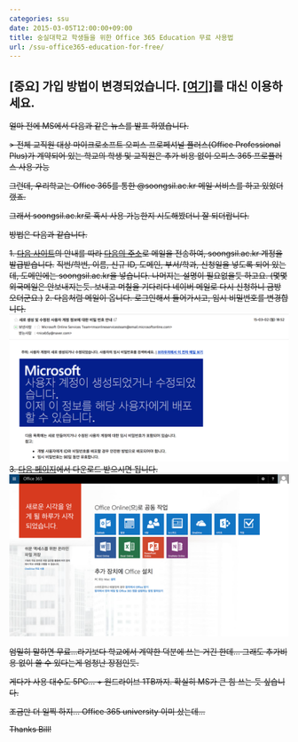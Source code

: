 ```yaml
---
categories: ssu
date: 2015-03-05T12:00:00+09:00
title: 숭실대학교 학생들을 위한 Office 365 Education 무료 사용법
url: /ssu-office365-education-for-free/
---
```


## **[중요] 가입 방법이 변경되었습니다. [[여기]](http://cloud.soongsil.ac.kr/)를 대신 이용하세요.**

~~얼마 전에 MS에서 다음과 같은 뉴스를 발표 하였습니다.~~

~~> 전체 교직원 대상 마이크로소프트 오피스 프로페셔널 플러스(Office Professional Plus)가 계약되어 있는 학교의 학생 및 교직원은 추가 비용 없이 오피스 365 프로플러스 사용 가능~~

~~그런데, 우리학교는 Office 365를 통한 @soongsil.ac.kr 메일 서비스를 하고 있었더랬죠.~~

~~그래서 soongsil.ac.kr로 혹시 사용 가능한지 시도해봤더니 잘 되더랍니다.~~

~~방법은 다음과 같습니다.~~

~~1. [다음 사이트](http://www.ssu.ac.kr/web/kor/plaza_c_02_02)의 안내를 따라 [다음의 주소](mailto:ssuimt@ssu.ac.kr)로 메일을 전송하여, soongsil.ac.kr 계정을 발급받습니다.~~
~~직번/학번, 이름, 신규 ID, 도메인, 부서/학과, 신청일을 넣도록 되어 있는데, 도메인에는 soongsil.ac.kr을 넣습니다. 나머지는 설명이 필요없을듯 하고요. (몇몇 외국메일은 안보내지는듯. 보내고 며칠을 기다리다 네이버 메일로 다시 신청하니 금방 오더군요.)~~
~~2. 다음처럼 메일이 옵니다. 로그인해서 들어가시고, 임시 비밀번호를 변경합니다.~~
![회원 가입 메일](01.png)
~~3. [다음 페이지](http://portal.office.com/)에서 다운로드 받으시면 됩니다.~~
![다운로드 페이지](02.png)

~~엄밀히 말하면 무료...라기보다 학교에서 계약한 덕분에 쓰는 거긴 한데... 그래도 추가비용 없이 쓸 수 있다는게 엄청난 장점인듯.~~

~~게다가 사용 대수도 5PC... + 원드라이브 1TB까지. 확실히 MS가 큰 힘 쓰는 듯 싶습니다.~~

~~조금만 더 일찍 하지... Office 365 university 이미 샀는데...~~

~~Thanks Bill!~~
